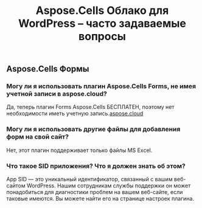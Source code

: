 ﻿---
title: Aspose.Cells Облако для WordPress – часто задаваемые вопросы
second_title: Aspose.Cells Cloud Documen
type: docs
url: /ru/aspose-cells-cloud-for-wordpress-faqs/
description: Aspose.Cells Облако поддерживает Excel для создания, преобразования, объединения, разделения, защиты, операций с внутренними объектами и т. д.
weight: 40
kwords: Excel, Office Cloud, REST API, электронная таблица, PDF, CSV, Json, Markdwon, Aspose.Cells Cloud для WordPress — часто задаваемые вопросы
---
## Aspose.Cells Формы
### Могу ли я использовать плагин Aspose.Cells Forms, не имея учетной записи в aspose.cloud?
 Да, теперь плагин Forms Aspose.Cells БЕСПЛАТЕН, поэтому нет необходимости иметь учетную запись.[aspose.cloud](https://www.aspose.cloud/)
### Могу ли я использовать другие файлы для добавления форм на свой сайт?
Нет, этот плагин поддерживает только файлы MS Excel.
### Что такое SID приложения? Что я должен знать об этом?
App SID — это уникальный идентификатор, связанный с вашим веб-сайтом WordPress. Нашим сотрудникам службы поддержки он может понадобиться для диагностики проблем на вашем веб-сайте, если таковые имеются. Вы можете найти его на странице настроек плагина.
